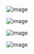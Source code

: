 ![image](https://user-images.githubusercontent.com/125502269/235226626-504cff21-e20e-4c79-965c-e618daf492bf.png)

![image](https://user-images.githubusercontent.com/125502269/235227489-23fbfd98-1a17-4b94-b637-10a370158975.png)

![image](https://user-images.githubusercontent.com/125502269/235228793-ff6489bf-e5c0-463c-845d-c1603799dd45.png)

![image](https://user-images.githubusercontent.com/125502269/235236696-071e8981-5014-4905-ad97-8bee2ad96633.png)

